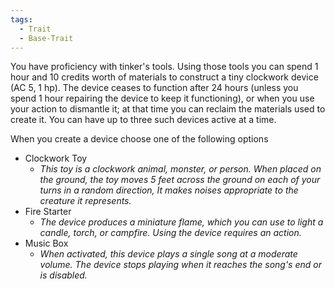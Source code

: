 ```yaml
---
tags:
  - Trait
  - Base-Trait
---
```

You have proficiency with tinker's tools. Using those tools you can spend 1 hour and 10 credits worth of materials to construct a tiny clockwork device (AC 5, 1 hp). The device ceases to function after 24 hours (unless you spend 1 hour repairing the device to keep it functioning), or when you use your action to dismantle it; at that time you can reclaim the materials used to create it. You can have up to three such devices active at a time. 

When you create a device choose one of the following options
- Clockwork Toy
	- *This toy is a clockwork animal, monster, or person. When placed on the ground, the toy moves 5 feet across the ground on each of your turns in a random direction, It makes noises appropriate to the creature it represents.*
- Fire Starter
	- *The device produces a miniature flame, which you can use to light a candle, torch, or campfire. Using the device requires an action.*
- Music Box
	- *When activated, this device plays a single song at a moderate volume. The device stops playing when it reaches the song's end or is disabled.*